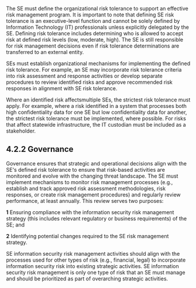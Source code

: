 The SE must define the organizational risk tolerance to support an effective risk management program. It is important to note that defining SE risk tolerance is an executive-level function and cannot be solely defined by Information Technology (IT) professionals unless explicitly delegated by the SE. Defining risk tolerance includes determining who is allowed to accept risk at defined risk levels (low, moderate, high). The SE is still responsible for risk management decisions even if risk tolerance determinations are transferred to an external entity.

SEs must establish organizational mechanisms for implementing the defined risk tolerance. For example, an SE may incorporate risk tolerance criteria into risk assessment and response activities or develop separate procedures to review identified risks and approve recommended risk responses in alignment with SE risk tolerance.

Where an identified risk affectsmultiple SEs, the strictest risk tolerance must apply. For example, where a risk identified in a system that processes both high confidentiality data for one SE but low confidentiality data for another, the strictest risk tolerance must be implemented, where possible. For risks that affect statewide infrastructure, the IT custodian must be included as a stakeholder.

## **4.2.2 Governance**

Governance ensures that strategic and operational decisions align with the SE's defined risk tolerance to ensure that risk-based activities are monitored and evolve with the changing threat landscape. The SE must implement mechanisms to monitor risk management processes (e.g., establish and track approved risk assessment methodologies, risk responses, or create risk management procedures) and regularly review performance, at least annually. This review serves two purposes:

**1** Ensuring compliance with the information security risk management strategy (this includes relevant regulatory or business requirements) of the SE; and

**2** Identifying potential changes required to the SE risk management strategy.

SE information security risk management activities should align with the processes used for other types of risk (e.g., financial, legal) to incorporate information security risk into existing strategic activities. SE information security risk management is only one type of risk that an SE must manage and should be prioritized as part of overarching strategic activities.